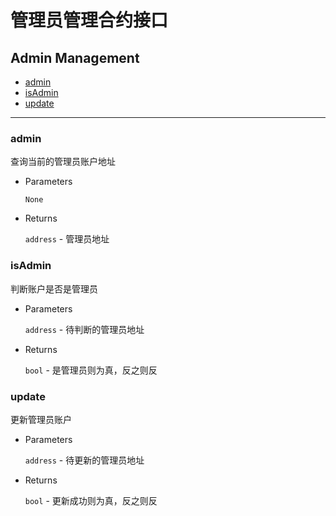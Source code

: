 # 管理员管理合约接口

<h2 class="hover-list">Admin Management</h2>

* [admin](#admin)
* [isAdmin](#isAdmin)
* [update](#update)

***

### admin

查询当前的管理员账户地址

* Parameters

    `None`

* Returns

    `address` - 管理员地址

### isAdmin

判断账户是否是管理员

* Parameters

    `address` - 待判断的管理员地址

* Returns

    `bool` - 是管理员则为真，反之则反

### update

更新管理员账户

* Parameters

    `address` - 待更新的管理员地址

* Returns

    `bool` - 更新成功则为真，反之则反
